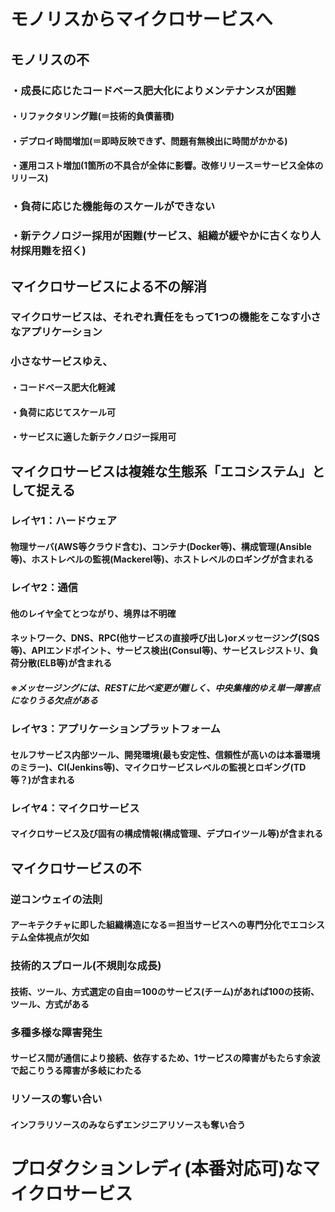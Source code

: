 # モノリスからマイクロサービスへ
## モノリスの不
### ・成長に応じたコードベース肥大化によりメンテナンスが困難
#### ・リファクタリング難(＝技術的負債蓄積)
#### ・デプロイ時間増加(＝即時反映できず、問題有無検出に時間がかかる)
#### ・運用コスト増加(1箇所の不具合が全体に影響。改修リリース＝サービス全体のリリース)
### ・負荷に応じた機能毎のスケールができない
### ・新テクノロジー採用が困難(サービス、組織が緩やかに古くなり人材採用難を招く)
## マイクロサービスによる不の解消
### マイクロサービスは、それぞれ責任をもって1つの機能をこなす小さなアプリケーション
### 小さなサービスゆえ、
#### ・コードベース肥大化軽減
#### ・負荷に応じてスケール可
#### ・サービスに適した新テクノロジー採用可
## マイクロサービスは複雑な生態系「エコシステム」として捉える
### レイヤ1：ハードウェア
#### 物理サーバ(AWS等クラウド含む)、コンテナ(Docker等)、構成管理(Ansible等)、ホストレベルの監視(Mackerel等)、ホストレベルのロギングが含まれる
### レイヤ2：通信
#### 他のレイヤ全てとつながり、境界は不明確
#### ネットワーク、DNS、RPC(他サービスの直接呼び出し)orメッセージング(SQS等)、APIエンドポイント、サービス検出(Consul等)、サービスレジストリ、負荷分散(ELB等)が含まれる
##### ※メッセージングには、RESTに比べ変更が難しく、中央集権的ゆえ単一障害点になりうる欠点がある
### レイヤ3：アプリケーションプラットフォーム
#### セルフサービス内部ツール、開発環境(最も安定性、信頼性が高いのは本番環境のミラー)、CI(Jenkins等)、マイクロサービスレベルの監視とロギング(TD等？)が含まれる
### レイヤ4：マイクロサービス
#### マイクロサービス及び固有の構成情報(構成管理、デプロイツール等)が含まれる
## マイクロサービスの不
### 逆コンウェイの法則
#### アーキテクチャに即した組織構造になる＝担当サービスへの専門分化でエコシステム全体視点が欠如
### 技術的スプロール(不規則な成長)
#### 技術、ツール、方式選定の自由＝100のサービス(チーム)があれば100の技術、ツール、方式がある
### 多種多様な障害発生
#### サービス間が通信により接続、依存するため、1サービスの障害がもたらす余波で起こりうる障害が多岐にわたる
### リソースの奪い合い
#### インフラリソースのみならずエンジニアリソースも奪い合う

# プロダクションレディ(本番対応可)なマイクロサービス